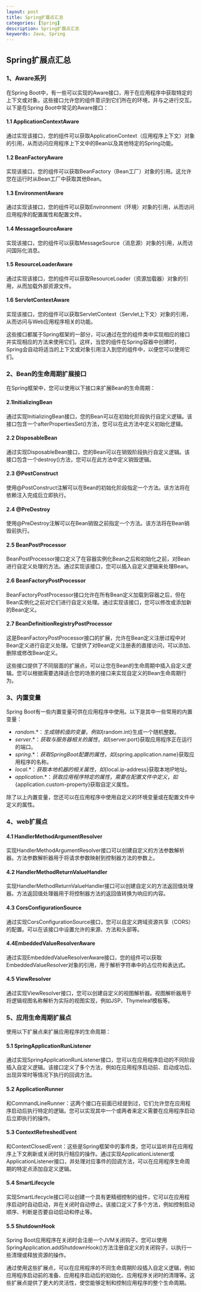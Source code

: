 ```yaml
---
layout: post
title: Spring扩展点汇总
categories: [Spring]
description: Spring扩展点汇总
keywords: Java, Spring
---
```


## Spring扩展点汇总

### 1、Aware系列

在Spring Boot中，有一些可以实现的Aware接口，用于在应用程序中获取特定的上下文或对象。这些接口允许您的组件意识到它们所在的环境，并与之进行交互。以下是在Spring Boot中常见的Aware接口：

#### 1.1 ApplicationContextAware

通过实现该接口，您的组件可以获取ApplicationContext（应用程序上下文）对象的引用，从而访问应用程序上下文中的Bean以及其他特定的Spring功能。

#### 1.2 BeanFactoryAware

实现该接口，您的组件可以获取BeanFactory（Bean工厂）对象的引用。这允许您在运行时从Bean工厂中获取其他Bean。

#### 1.3 EnvironmentAware

通过实现该接口，您的组件可以获取Environment（环境）对象的引用，从而访问应用程序的配置属性和配置文件。

#### 1.4 MessageSourceAware

实现该接口，您的组件可以获取MessageSource（消息源）对象的引用，从而访问国际化消息。

#### 1.5 ResourceLoaderAware

通过实现该接口，您的组件可以获取ResourceLoader（资源加载器）对象的引用，从而加载外部资源文件。

#### 1.6 ServletContextAware

实现该接口，您的组件可以获取ServletContext（Servlet上下文）对象的引用，从而访问与Web应用程序相关的功能。

这些接口都属于Spring框架的一部分，可以通过在您的组件类中实现相应的接口并实现相应的方法来使用它们。这样，当您的组件在Spring容器中创建时，Spring会自动将适当的上下文或对象引用注入到您的组件中，以便您可以使用它们。

### 2、Bean的生命周期扩展接口

在Spring框架中，您可以使用以下接口来扩展Bean的生命周期：

#### 2.1InitializingBean

通过实现InitializingBean接口，您的Bean可以在初始化阶段执行自定义逻辑。该接口包含一个afterPropertiesSet()方法，您可以在此方法中定义初始化逻辑。

#### 2.2 DisposableBean

通过实现DisposableBean接口，您的Bean可以在销毁阶段执行自定义逻辑。该接口包含一个destroy()方法，您可以在此方法中定义销毁逻辑。

#### 2.3 @PostConstruct

使用@PostConstruct注解可以在Bean的初始化阶段指定一个方法。该方法将在依赖注入完成后立即执行。

#### 2.4 @PreDestroy

使用@PreDestroy注解可以在Bean销毁之前指定一个方法。该方法将在Bean销毁前执行。

#### 2.5 BeanPostProcessor

BeanPostProcessor接口定义了在容器实例化Bean之后和初始化之前，对Bean进行自定义处理的方法。通过实现该接口，您可以插入自定义逻辑来处理Bean。

#### 2.6 BeanFactoryPostProcessor

BeanFactoryPostProcessor接口允许在所有Bean定义加载到容器之后，但在Bean实例化之前对它们进行自定义处理。通过实现该接口，您可以修改或添加新的Bean定义。

#### 2.7 BeanDefinitionRegistryPostProcessor

这是BeanFactoryPostProcessor接口的扩展，允许在Bean定义注册过程中对Bean定义进行自定义处理。它提供了对Bean定义注册表的直接访问，可以添加、删除或修改Bean定义。

这些接口提供了不同层面的扩展点，可以让您在Bean的生命周期中插入自定义逻辑。您可以根据需要选择适合您的场景的接口来实现自定义的Bean生命周期行为。

### 3、内置变量

Spring Boot有一些内置变量可供在应用程序中使用。以下是其中一些常用的内置变量：

- ${random.*}：生成随机值的变量，例如${random.int}生成一个随机整数。
- ${server.*}：获取与服务器相关的属性，如${server.port}获取应用程序正在运行的端口。
- ${spring.*}：获取Spring Boot配置的属性，如${spring.application.name}获取应用程序的名称。
- ${local.*}：获取本地机器的相关属性，如${local.ip-address}获取本地IP地址。
- ${application.*}：获取应用程序特定的属性，需要在配置文件中定义，如${application.custom-property}获取自定义属性。

除了以上内置变量，您还可以在应用程序中使用自定义的环境变量或在配置文件中定义的属性。


### 4、web扩展点

#### 4.1 HandlerMethodArgumentResolver

实现HandlerMethodArgumentResolver接口可以创建自定义的方法参数解析器。方法参数解析器用于将请求参数映射到控制器方法的参数上。

#### 4.2 HandlerMethodReturnValueHandler

实现HandlerMethodReturnValueHandler接口可以创建自定义的方法返回值处理器。方法返回值处理器用于将控制器方法的返回值转换为响应的内容。

#### 4.3 CorsConfigurationSource

通过实现CorsConfigurationSource接口，您可以自定义跨域资源共享（CORS）的配置。可以在该接口中设置允许的来源、方法和头部等。

#### 4.4EmbeddedValueResolverAware

通过实现EmbeddedValueResolverAware接口，您的组件可以获取EmbeddedValueResolver对象的引用，用于解析字符串中的占位符和表达式。

#### 4.5 ViewResolver

通过实现ViewResolver接口，您可以创建自定义的视图解析器。视图解析器用于将逻辑视图名称解析为实际的视图实现，例如JSP、Thymeleaf模板等。

### 5、应用生命周期扩展点

使用以下扩展点来扩展应用程序的生命周期：

#### 5.1 SpringApplicationRunListener

通过实现SpringApplicationRunListener接口，您可以在应用程序启动的不同阶段插入自定义逻辑。该接口定义了多个方法，例如在应用程序启动前、启动成功后、出现异常时等情况下执行的回调方法。

#### 5.2 ApplicationRunner

和CommandLineRunner：这两个接口在前面已经提到过，它们允许您在应用程序启动后执行特定的逻辑。您可以实现其中一个或两者来定义需要在应用程序启动后立即执行的操作。

#### 5.3 ContextRefreshedEvent

和ContextClosedEvent：这些是Spring框架中的事件类，您可以监听并在应用程序上下文刷新或关闭时执行相应的操作。通过实现ApplicationListener或ApplicationListener接口，并处理对应事件的回调方法，可以在应用程序生命周期的特定点添加自定义逻辑。

#### 5.4 SmartLifecycle

实现SmartLifecycle接口可以创建一个具有更精细控制的组件，它可以在应用程序启动时自动启动，并在关闭时自动停止。该接口定义了多个方法，例如控制启动顺序、判断是否要自动启动和停止等。

#### 5.5 ShutdownHook

Spring Boot应用程序在关闭时会注册一个JVM关闭钩子。您可以使用SpringApplication.addShutdownHook()方法注册自定义的关闭钩子，以执行一些清理或释放资源的操作。

通过使用这些扩展点，可以在应用程序的不同生命周期阶段插入自定义逻辑，例如应用程序启动前的准备、应用程序启动后的初始化、应用程序关闭时的清理等。这些扩展点提供了更大的灵活性，使您能够定制和控制应用程序的整个生命周期。
